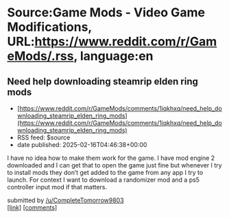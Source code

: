 # Source:Game Mods - Video Game Modifications, URL:https://www.reddit.com/r/GameMods/.rss, language:en

## Need help downloading steamrip elden ring mods
 - [https://www.reddit.com/r/GameMods/comments/1iqkhxq/need_help_downloading_steamrip_elden_ring_mods](https://www.reddit.com/r/GameMods/comments/1iqkhxq/need_help_downloading_steamrip_elden_ring_mods)
 - RSS feed: $source
 - date published: 2025-02-16T04:46:38+00:00

<!-- SC_OFF --><div class="md"><p>I have no idea how to make them work for the game. I have mod engine 2 downloaded and I can get that to open the game just fine but whenever I try to install mods they don’t get added to the game from any app I try to launch. For context I want to download a randomizer mod and a ps5 controller input mod if that matters. </p> </div><!-- SC_ON --> &#32; submitted by &#32; <a href="https://www.reddit.com/user/CompleteTomorrow9803"> /u/CompleteTomorrow9803 </a> <br/> <span><a href="https://www.reddit.com/r/GameMods/comments/1iqkhxq/need_help_downloading_steamrip_elden_ring_mods/">[link]</a></span> &#32; <span><a href="https://www.reddit.com/r/GameMods/comments/1iqkhxq/need_help_downloading_steamrip_elden_ring_mods/">[comments]</a></span>

